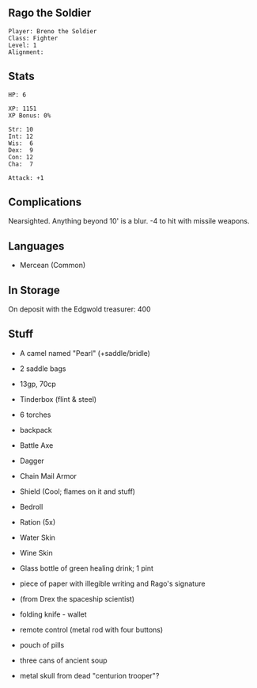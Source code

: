 
## Rago the Soldier

    Player: Breno the Soldier
    Class: Fighter
    Level: 1
    Alignment: 

## Stats

    HP: 6

    XP: 1151
    XP Bonus: 0%

    Str: 10
    Int: 12
    Wis:  6
    Dex:  9
    Con: 12
    Cha:  7

    Attack: +1

## Complications

Nearsighted.  Anything beyond 10' is a blur.  -4 to hit with missile weapons.

## Languages

- Mercean (Common)

## In Storage

On deposit with the Edgwold treasurer: 400

## Stuff

* A camel named "Pearl" (+saddle/bridle)
* 2 saddle bags
* 13gp, 70cp

* Tinderbox (flint & steel)
* 6 torches
* backpack
* Battle Axe
* Dagger
* Chain Mail Armor
* Shield (Cool; flames on it and stuff)
* Bedroll
* Ration (5x)
* Water Skin
* Wine Skin
* Glass bottle of green healing drink; 1 pint
* piece of paper with illegible writing and Rago's signature

* (from Drex the spaceship scientist)
 * folding knife - wallet
 * remote control (metal rod with four buttons)
 * pouch of pills
 * three cans of ancient soup
 * metal skull from dead "centurion trooper"?

